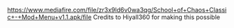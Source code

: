 https://www.mediafire.com/file/zr3x9ld6v0wa3qg/School+of+Chaos+Classic+-+Mod+Menu+v1.1.apk/file
Credits to Hiyall360 for making this possible
